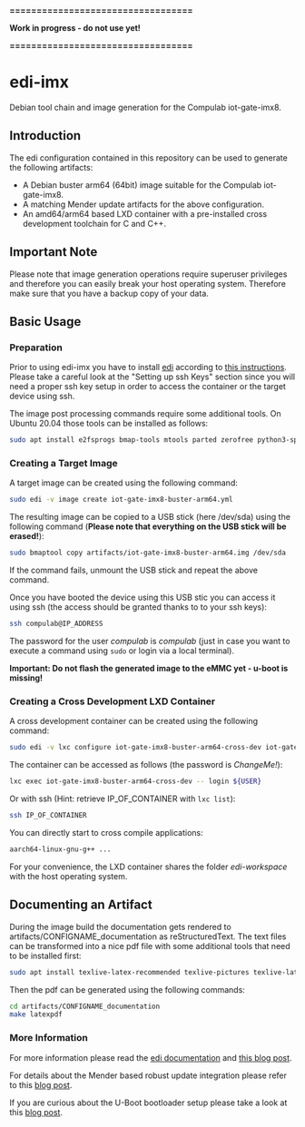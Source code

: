 **==================================**

**Work in progress - do not use yet!**

**==================================**

# edi-imx

Debian tool chain and image generation for the Compulab iot-gate-imx8.

## Introduction

The edi configuration contained in this repository can be used to
generate the following artifacts:

* A Debian buster arm64 (64bit) image suitable for the Compulab iot-gate-imx8.
* A matching Mender update artifacts for the above configuration.
* An amd64/arm64 based LXD container with a pre-installed
cross development toolchain for C and C++.

## Important Note

Please note that image generation operations require superuser privileges
and therefore you can easily break your host operating system. Therefore
make sure that you have a backup copy of your data.

## Basic Usage

### Preparation

Prior to using edi-imx you have to install [edi](https://www.get-edi.io)
according to
[this instructions](https://docs.get-edi.io/en/latest/getting_started.html).
Please take a careful look at the "Setting up ssh Keys" section since you
will need a proper ssh key setup in order to access the container or
the target device using ssh.

The image post processing commands require some additional tools. On
Ubuntu 20.04 those tools can be installed as follows:

``` bash
sudo apt install e2fsprogs bmap-tools mtools parted zerofree python3-sphinx mender-artifact
```

### Creating a Target Image

A target image can be created using the following command:

``` bash
sudo edi -v image create iot-gate-imx8-buster-arm64.yml
```

The resulting image can be copied to a USB stick (here /dev/sda)
using the following command
(**Please note that everything on the USB stick will be erased!**):

``` bash
sudo bmaptool copy artifacts/iot-gate-imx8-buster-arm64.img /dev/sda
```

If the command fails, unmount the USB stick and repeat the above command.

Once you have booted the device using this USB stic you can
access it using ssh (the access should be granted thanks to to your
ssh keys):

``` bash
ssh compulab@IP_ADDRESS
```

The password for the user _compulab_ is _compulab_ (just in case you want to
execute a command using `sudo` or login via a local terminal).

**Important: Do not flash the generated image to the eMMC yet - u-boot is missing!**

### Creating a Cross Development LXD Container

A cross development container can be created using the
following command:

``` bash
sudo edi -v lxc configure iot-gate-imx8-buster-arm64-cross-dev iot-gate-imx8-buster-arm64-cross-dev.yml
```

The container can be accessed as follows (the password is _ChangeMe!_):

``` bash
lxc exec iot-gate-imx8-buster-arm64-cross-dev -- login ${USER}
```

Or with ssh (Hint: retrieve IP_OF_CONTAINER with `lxc list`):

``` bash
ssh IP_OF_CONTAINER
```

You can directly start to cross compile applications:


``` bash
aarch64-linux-gnu-g++ ...
```

For your convenience, the LXD container shares the folder _edi-workspace_
with the host operating system.


## Documenting an Artifact

During the image build the documentation gets rendered to artifacts/CONFIGNAME_documentation
as reStructuredText. The text files can be transformed into a nice pdf file with some
additional tools that need to be installed first:

``` bash
sudo apt install texlive-latex-recommended texlive-pictures texlive-latex-extra latexmk
```

Then the pdf can be generated using the following commands:

``` bash
cd artifacts/CONFIGNAME_documentation
make latexpdf
```

### More Information

For more information please read the [edi documentation](https://docs.get-edi.io) and
[this blog post](https://www.get-edi.io/A-new-Approach-to-Operating-System-Image-Generation/).

For details about the Mender based robust update integration please refer to this
[blog post](https://www.get-edi.io/Updating-a-Debian-Based-IoT-Fleet/).

If you are curious about the U-Boot bootloader setup please take a look at this
[blog post](https://www.get-edi.io/Booting-Debian-with-U-Boot/).
